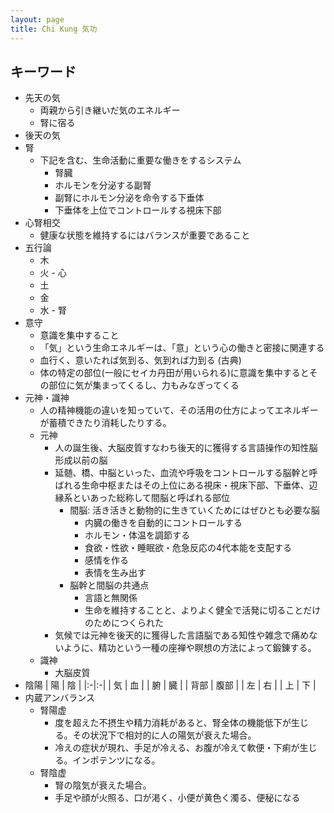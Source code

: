 ```yaml
---
layout: page
title: Chi Kung 気功
---
```


## キーワード

* 先天の気
    * 両親から引き継いだ気のエネルギー
    * 腎に宿る
* 後天の気
* 腎
    * 下記を含む、生命活動に重要な働きをするシステム
        * 腎臓
        * ホルモンを分泌する副腎
        * 副腎にホルモン分泌を命令する下垂体
        * 下垂体を上位でコントロールする視床下部
* 心腎相交
    * 健康な状態を維持するにはバランスが重要であること
* 五行論
    * 木
    * 火 - 心
    * 土 
    * 金
    * 水 - 腎
* 意守
    * 意識を集中すること
    * 「気」という生命エネルギーは、「意」という心の働きと密接に関連する
    * 血行く、意いたれば気到る、気到れば力到る (古典)
    * 体の特定の部位(一般にセイカ丹田が用いられる)に意識を集中するとその部位に気が集まってくるし、力もみなぎってくる
* 元神・識神
    * 人の精神機能の違いを知っていて、その活用の仕方によってエネルギーが蓄積できたり消耗したりする。
    * 元神
        * 人の誕生後、大脳皮質すなわち後天的に獲得する言語操作の知性脳形成以前の脳
        * 延髄、橋、中脳といった、血流や呼吸をコントロールする脳幹と呼ばれる生命中枢またはその上位にある視床・視床下部、下垂体、辺縁系といあった総称して間脳と呼ばれる部位
            * 間脳: 活き活きと動物的に生きていくためにはぜひとも必要な脳
                * 内臓の働きを自動的にコントロールする
                * ホルモン・体温を調節する
                * 食欲・性欲・睡眠欲・危急反応の4代本能を支配する
                * 感情を作る
                * 表情を生み出す
            * 脳幹と間脳の共通点
                * 言語と無関係
                * 生命を維持することと、よりよく健全で活発に切ることだけのためにつくられた
        * 気候では元神を後天的に獲得した言語脳である知性や雑念で痛めないように、精功という一種の座禅や瞑想の方法によって鍛錬する。
    * 識神
        * 大脳皮質
* 陰陽
    | 陽 | 陰 |
    |:-|:-|
    | 気 | 血 |
    | 腑 | 臓 |
    | 背部 | 腹部 |
    | 左 | 右 |
    | 上 | 下 |
* 内蔵アンバランス
    * 腎陽虚
        * 度を超えた不摂生や精力消耗があると、腎全体の機能低下が生じる。その状況下で相対的に人の陽気が衰えた場合。
        * 冷えの症状が現れ、手足が冷える、お腹が冷えて軟便・下痢が生じる。インポテンツになる。
    * 腎陰虚
        * 腎の陰気が衰えた場合。
        * 手足や顔が火照る、口が渇く、小便が黄色く濁る、便秘になる